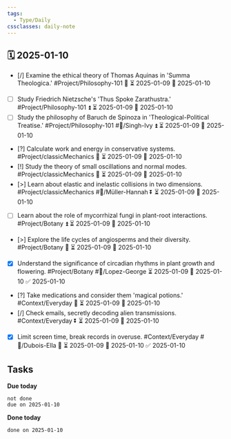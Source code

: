 ```yaml
---
tags:
  - Type/Daily
cssclasses: daily-note
---
```


## 🗓️ 2025-01-10

- [/] Examine the ethical theory of Thomas Aquinas in 'Summa Theologica.' #Project/Philosophy-101 🔺 ⏳ 2025-01-09 📅 2025-01-10
- [ ] Study Friedrich Nietzsche's 'Thus Spoke Zarathustra.' #Project/Philosophy-101 ⏫ ⏳ 2025-01-09 📅 2025-01-10
- [ ] Study the philosophy of Baruch de Spinoza in 'Theological-Political Treatise.' #Project/Philosophy-101 #👤/Singh-Ivy ⏫ ⏳ 2025-01-09 📅 2025-01-10
- [?] Calculate work and energy in conservative systems. #Project/classicMechanics 🔺 ⏳ 2025-01-09 📅 2025-01-10
- [!] Study the theory of small oscillations and normal modes. #Project/classicMechanics 🔺 ⏳ 2025-01-09 📅 2025-01-10
- [>] Learn about elastic and inelastic collisions in two dimensions. #Project/classicMechanics #👤/Müller-Hannah ⏬ ⏳ 2025-01-09 📅 2025-01-10
- [ ] Learn about the role of mycorrhizal fungi in plant-root interactions. #Project/Botany ⏫ ⏳ 2025-01-09 📅 2025-01-10
- [>] Explore the life cycles of angiosperms and their diversity. #Project/Botany 🔺 ⏳ 2025-01-09 📅 2025-01-10
- [x] Understand the significance of circadian rhythms in plant growth and flowering. #Project/Botany #👤/Lopez-George ⏳ 2025-01-09 📅 2025-01-10 ✅ 2025-01-10
- [?] Take medications and consider them 'magical potions.' #Context/Everyday 🔽 ⏳ 2025-01-09 📅 2025-01-10
- [/] Check emails, secretly decoding alien transmissions. #Context/Everyday ⏬ ⏳ 2025-01-09 📅 2025-01-10
- [x] Limit screen time, break records in overuse. #Context/Everyday #👤/Dubois-Ella 🔼 ⏳ 2025-01-09 📅 2025-01-10 ✅ 2025-01-10

## Tasks

**Due today**

```tasks
not done
due on 2025-01-10
```

**Done today**

```tasks
done on 2025-01-10
```
            